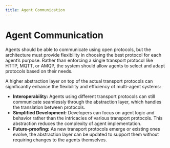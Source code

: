 ```yaml
---
title: Agent Communication
---
```


# Agent Communication

Agents should be able to communicate using open protocols, but the architecture must provide flexibility in choosing the best protocol for each agent’s purpose. Rather than enforcing a single transport protocol like HTTP, MQTT, or AMQP, the system should allow agents to select and adapt protocols based on their needs.

A higher abstraction layer on top of the actual transport protocols can significantly enhance the flexibility and efficiency of multi-agent systems:

* **Interoperability:** Agents using different transport protocols can still communicate seamlessly through the abstraction layer, which handles the translation between protocols.
* **Simplified Development:** Developers can focus on agent logic and behavior rather than the intricacies of various transport protocols. This abstraction reduces the complexity of agent implementation.
* **Future-proofing:** As new transport protocols emerge or existing ones evolve, the abstraction layer can be updated to support them without requiring changes to the agents themselves.


